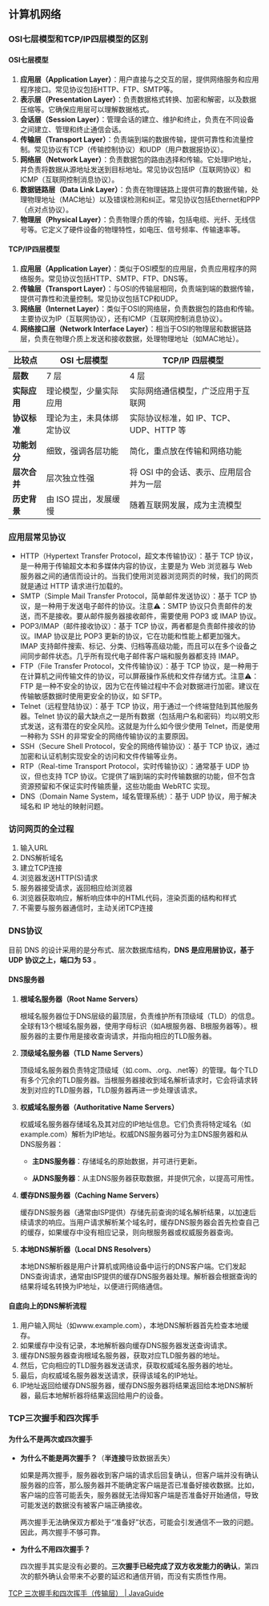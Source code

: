 ## 计算机网络

### OSI七层模型和TCP/IP四层模型的区别

#### OSI七层模型

1. **应用层（Application Layer）**：用户直接与之交互的层，提供网络服务和应用程序接口。常见协议包括HTTP、FTP、SMTP等。
2. **表示层（Presentation Layer）**：负责数据格式转换、加密和解密，以及数据压缩等。它确保应用层可以理解数据格式。
3. **会话层（Session Layer）**：管理会话的建立、维护和终止，负责在不同设备之间建立、管理和终止通信会话。
4. **传输层（Transport Layer）**：负责端到端的数据传输，提供可靠性和流量控制。常见协议有TCP（传输控制协议）和UDP（用户数据报协议）。
5. **网络层（Network Layer）**：负责数据包的路由选择和传输。它处理IP地址，并负责将数据从源地址发送到目标地址。常见协议包括IP（互联网协议）和ICMP（互联网控制消息协议）。
6. **数据链路层（Data Link Layer）**：负责在物理链路上提供可靠的数据传输，处理物理地址（MAC地址）以及错误检测和纠正。常见协议包括Ethernet和PPP（点对点协议）。
7. **物理层（Physical Layer）**：负责物理介质的传输，包括电缆、光纤、无线信号等。它定义了硬件设备的物理特性，如电压、信号频率、传输速率等。

#### TCP/IP四层模型

1. **应用层（Application Layer）**：类似于OSI模型的应用层，负责应用程序的网络服务。常见协议包括HTTP、SMTP、FTP、DNS等。
2. **传输层（Transport Layer）**：与OSI的传输层相同，负责端到端的数据传输，提供可靠性和流量控制。常见协议包括TCP和UDP。
3. **网络层（Internet Layer）**：类似于OSI的网络层，负责数据包的路由和传输。主要协议为IP（互联网协议），还有ICMP（互联网控制消息协议）。
4. **网络接口层（Network Interface Layer）**：相当于OSI的物理层和数据链路层，负责在物理介质上发送和接收数据，处理物理地址（如MAC地址）。

| **比较点**   | **OSI 七层模型**         | **TCP/IP 四层模型**                     |
| ------------ | ------------------------ | --------------------------------------- |
| **层数**     | 7 层                     | 4 层                                    |
| **实际应用** | 理论模型，少量实际应用   | 实际网络通信模型，广泛应用于互联网      |
| **协议标准** | 理论为主，未具体绑定协议 | 实际协议标准，如 IP、TCP、UDP、HTTP 等  |
| **功能划分** | 细致，强调各层功能       | 简化，重点放在传输和网络功能            |
| **层次合并** | 层次独立性强             | 将 OSI 中的会话、表示、应用层合并为一层 |
| **历史背景** | 由 ISO 提出，发展缓慢    | 随着互联网发展，成为主流模型            |

### 应用层常见协议

- HTTP（Hypertext Transfer Protocol，超文本传输协议）：基于 TCP 协议，是一种用于传输超文本和多媒体内容的协议，主要是为 Web 浏览器与 Web 服务器之间的通信而设计的。当我们使用浏览器浏览网页的时候，我们的网页就是通过 HTTP 请求进行加载的。
- SMTP（Simple Mail Transfer Protocol，简单邮件发送协议）：基于 TCP 协议，是一种用于发送电子邮件的协议。注意⚠：SMTP 协议只负责邮件的发送，而不是接收。要从邮件服务器接收邮件，需要使用 POP3 或 IMAP 协议。
- POP3/IMAP（邮件接收协议）：基于 TCP 协议，两者都是负责邮件接收的协议。IMAP 协议是比 POP3 更新的协议，它在功能和性能上都更加强大。IMAP 支持邮件搜索、标记、分类、归档等高级功能，而且可以在多个设备之间同步邮件状态。几乎所有现代电子邮件客户端和服务器都支持 IMAP。
- FTP（File Transfer Protocol，文件传输协议）：基于 TCP 协议，是一种用于在计算机之间传输文件的协议，可以屏蔽操作系统和文件存储方式。注意⚠：FTP 是一种不安全的协议，因为它在传输过程中不会对数据进行加密。建议在传输敏感数据时使用更安全的协议，如 SFTP。
- Telnet（远程登陆协议）：基于 TCP 协议，用于通过一个终端登陆到其他服务器。Telnet 协议的最大缺点之一是所有数据（包括用户名和密码）均以明文形式发送，这有潜在的安全风险。这就是为什么如今很少使用 Telnet，而是使用一种称为 SSH 的非常安全的网络传输协议的主要原因。
- SSH（Secure Shell Protocol，安全的网络传输协议）：基于 TCP 协议，通过加密和认证机制实现安全的访问和文件传输等业务。
- RTP（Real-time Transport Protocol，实时传输协议）：通常基于 UDP 协议，但也支持 TCP 协议。它提供了端到端的实时传输数据的功能，但不包含资源预留和不保证实时传输质量，这些功能由 WebRTC 实现。
- DNS（Domain Name System，域名管理系统）：基于 UDP 协议，用于解决域名和 IP 地址的映射问题。

### 访问网页的全过程

1. 输入URL
2. DNS解析域名
3. 建立TCP连接
4. 浏览器发送HTTP(S)请求
5. 服务器接受请求，返回相应给浏览器
6. 浏览器获取响应，解析响应体中的HTML代码，渲染页面的结构和样式
7. 不需要与服务器通信时，主动关闭TCP连接

### DNS协议

目前 DNS 的设计采用的是分布式、层次数据库结构，**DNS 是应用层协议，基于 UDP 协议之上，端口为 53** 。

#### DNS服务器

1. **根域名服务器（Root Name Servers）**

   根域名服务器位于DNS层级的最顶层，负责维护所有顶级域（TLD）的信息。全球有13个根域名服务器，使用字母标识（如A根服务器、B根服务器等）。根服务器的主要作用是接收查询请求，并指向相应的TLD服务器。

2. **顶级域名服务器（TLD Name Servers）**

   顶级域名服务器负责特定顶级域（如.com、.org、.net等）的管理。每个TLD有多个冗余的TLD服务器。当根服务器接收到域名解析请求时，它会将请求转发到对应的TLD服务器，TLD服务器再进一步处理该请求。

3. **权威域名服务器（Authoritative Name Servers）**

   权威域名服务器存储域名及其对应的IP地址信息。它们负责将特定域名（如example.com）解析为IP地址。权威DNS服务器可分为主DNS服务器和从DNS服务器：

   - **主DNS服务器**：存储域名的原始数据，并可进行更新。

   - **从DNS服务器**：从主DNS服务器获取数据，并提供冗余，以提高可用性。

4. **缓存DNS服务器（Caching Name Servers）**

   缓存DNS服务器（通常由ISP提供）存储先前查询的域名解析结果，以加速后续请求的响应。当用户请求解析某个域名时，缓存DNS服务器会首先检查自己的缓存，如果缓存中没有相应记录，则向根服务器或权威服务器查询。

5. **本地DNS解析器（Local DNS Resolvers）**

   本地DNS解析器是用户计算机或网络设备中运行的DNS客户端。它们发起DNS查询请求，通常由ISP提供的缓存DNS服务器处理。解析器会根据查询的结果将域名转换为IP地址，以便进行网络通信。

#### 自底向上的DNS解析流程

1. 用户输入网址（如www.example.com），本地DNS解析器首先检查本地缓存。
2. 如果缓存中没有记录，本地解析器向缓存DNS服务器发送查询请求。
3. 缓存DNS服务器查询根域名服务器，获取对应TLD服务器的地址。
4. 然后，它向相应的TLD服务器发送请求，获取权威域名服务器的地址。
5. 最后，向权威域名服务器发送请求，获得该域名的IP地址。
6. IP地址返回给缓存DNS服务器，缓存DNS服务器将结果返回给本地DNS解析器，最后本地解析器将结果返回给用户的设备。

### TCP三次握手和四次挥手

#### 为什么不是两次或四次握手

- **为什么不能是两次握手？**（**半连接**导致数据丢失）

  如果是两次握手，服务器收到客户端的请求后回复确认，但客户端并没有确认服务器的应答，那么服务器并不能确定客户端是否已准备好接收数据。比如，客户端的应答可能丢失，服务器就无法得知客户端是否准备好开始通信，导致可能发送的数据没有被客户端正确接收。

  两次握手无法确保双方都处于“准备好”状态，可能会引发通信不一致的问题。因此，两次握手不够可靠。

- **为什么不用四次握手？**

  四次握手其实是没有必要的。**三次握手已经完成了双方收发能力的确认**，第四次的额外确认会带来不必要的延迟和通信开销，而没有实质性作用。

[TCP 三次握手和四次挥手（传输层） | JavaGuide](https://javaguide.cn/cs-basics/network/tcp-connection-and-disconnection.html#断开连接-tcp-四次挥手)